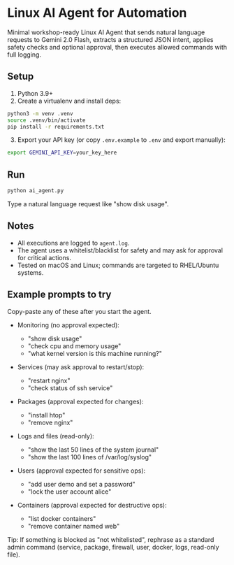 # Linux AI Agent for Automation

Minimal workshop-ready Linux AI Agent that sends natural language requests to Gemini 2.0 Flash, extracts a structured JSON intent, applies safety checks and optional approval, then executes allowed commands with full logging.

## Setup

1) Python 3.9+
2) Create a virtualenv and install deps:

```bash
python3 -m venv .venv
source .venv/bin/activate
pip install -r requirements.txt
```

3) Export your API key (or copy `.env.example` to `.env` and export manually):

```bash
export GEMINI_API_KEY=your_key_here
```

## Run

```bash
python ai_agent.py
```

Type a natural language request like "show disk usage".

## Notes

- All executions are logged to `agent.log`.
- The agent uses a whitelist/blacklist for safety and may ask for approval for critical actions.
- Tested on macOS and Linux; commands are targeted to RHEL/Ubuntu systems.

## Example prompts to try

Copy-paste any of these after you start the agent.

- Monitoring (no approval expected):
  - "show disk usage"
  - "check cpu and memory usage"
  - "what kernel version is this machine running?"

- Services (may ask approval to restart/stop):
  - "restart nginx"
  - "check status of ssh service"

- Packages (approval expected for changes):
  - "install htop"
  - "remove nginx"

- Logs and files (read-only):
  - "show the last 50 lines of the system journal"
  - "show the last 100 lines of /var/log/syslog"

- Users (approval expected for sensitive ops):
  - "add user demo and set a password"
  - "lock the user account alice"

- Containers (approval expected for destructive ops):
  - "list docker containers"
  - "remove container named web"

Tip: If something is blocked as "not whitelisted", rephrase as a standard admin command (service, package, firewall, user, docker, logs, read-only file).
